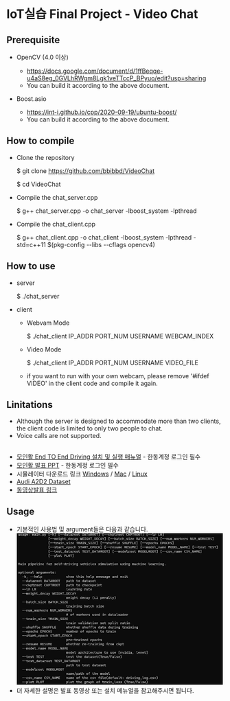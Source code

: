 # IoT실습 Final Project - Video Chat

## Prerequisite

* OpenCV (4.0 이상)
  + https://docs.google.com/document/d/1ffBeqqe-u4aS8eg_0GVLhRWgm8Lgk1veTTccP_BPyuo/edit?usp=sharing
  + You can build it according to the above document.

 
* Boost.asio
  + https://int-i.github.io/cpp/2020-09-19/ubuntu-boost/
  + You can build it according to the above document.

## How to compile

*  Clone the repository
  
   $ git clone https://github.com/bbibbd/VideoChat
   
   $ cd VideoChat

* Compile the chat_server.cpp

  $ g++ chat_server.cpp -o chat_server -lboost_system -lpthread

* Compile the chat_client.cpp

  $ g++ chat_client.cpp -o chat_client -lboost_system -lpthread -std=c++11 $(pkg-config --libs --cflags opencv4)

## How to use
  * server
    
    $ ./chat_server

  * client
    + Webvam Mode
      
      $ ./chat_client IP_ADDR PORT_NUM USERNAME WEBCAM_INDEX
    + Video Mode
   
      $ ./chat_client IP_ADDR PORT_NUM USERNAME VIDEO_FILE

    + if you want to run with your own webcam, please remove '#ifdef VIDEO' in the client code and compile it again.
   

## Linitations
  * Although the server is designed to accommodate more than two clients, the client code is limited to only two people to chat.
  * Voice calls are not supported.



  
    

## 
* [모인활 End TO End Driving 설치 및 실행 매뉴얼](https://docs.google.com/document/d/1DgSWTMIb2Inw2ieUT4Eole1-8TkLoTGepQfHu_LNIB0/edit) - 한동계정 로그인 필수
* [모인활 발표 PPT](https://docs.google.com/presentation/d/1KOP4jEZU1FWkqvOB553XU_9S5Ag6gN7BOnG9Mlm8jhc/edit?usp=sharing) - 한동계정 로그인 필수
* 시뮬레이터 다운로드 링크 [Windows](https://s3-us-west-1.amazonaws.com/udacity-selfdrivingcar/Term1-Sim/term1-simulator-windows.zip) / [Mac](https://s3-us-west-1.amazonaws.com/udacity-selfdrivingcar/Term1-Sim/term1-simulator-mac.zip) / [Linux](https://s3-us-west-1.amazonaws.com/udacity-selfdrivingcar/Term1-Sim/term1-simulator-windows.zip)
* [Audi A2D2 Dataset](https://www.a2d2.audi/a2d2/en.html)
* [동영상발표 링크](https://youtu.be/Jibx5pM_qdk)

## Usage
* 기본적인 사용법 및 argument들은 다음과 같습니다.
![usage](https://github.com/bbibbd/JoyAI_FINAL/blob/main/usage.png?raw=true)
* 더 자세한 설명은 발표 동영상 또는 설치 메뉴얼을 참고해주시면 됩니다.



